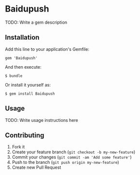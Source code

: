# Baidupush

TODO: Write a gem description

## Installation

Add this line to your application's Gemfile:

    gem 'Baidupush'

And then execute:

    $ bundle

Or install it yourself as:

    $ gem install Baidupush

## Usage

TODO: Write usage instructions here

## Contributing

1. Fork it
2. Create your feature branch (`git checkout -b my-new-feature`)
3. Commit your changes (`git commit -am 'Add some feature'`)
4. Push to the branch (`git push origin my-new-feature`)
5. Create new Pull Request
